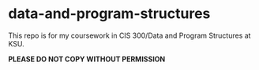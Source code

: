 # data-and-program-structures
This repo is for my coursework in CIS 300/Data and Program Structures at KSU.

**PLEASE DO NOT COPY WITHOUT PERMISSION**
